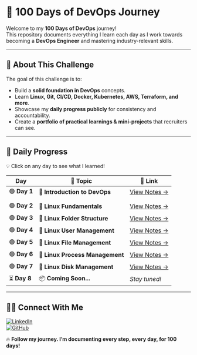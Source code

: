 # 🚀 100 Days of DevOps Journey

Welcome to my **100 Days of DevOps** journey!  
This repository documents everything I learn each day as I work towards becoming a **DevOps Engineer** and mastering industry-relevant skills.

---

## 📌 About This Challenge
The goal of this challenge is to:
- Build a **solid foundation in DevOps** concepts.
- Learn **Linux, Git, CI/CD, Docker, Kubernetes, AWS, Terraform, and more**.
- Showcase my **daily progress publicly** for consistency and accountability.
- Create a **portfolio of practical learnings & mini-projects** that recruiters can see.

---

## 📅 Daily Progress

💡 Click on any day to see what I learned!

| Day | 📖 Topic | 🔗 Link |
|-----|---------|---------|
| 🟢 **Day 1** | 🚀 **Introduction to DevOps** | [View Notes →](./01-intro-to-devops/README.md) |
|  |  |  |
| 🟢 **Day 2** | 🐧 **Linux Fundamentals** | [View Notes →](./02-linux-essentials/README.md) |
| 🟢 **Day 3** | 🐧 **Linux Folder Structure** | [View Notes →](./03-linux-folder-structure/README.md) |
| 🟢 **Day 4** | 🐧 **Linux User Management** | [View Notes →](./04-linux-user-management/README.md) |
| 🟢 **Day 5** | 🐧 **Linux File Management** | [View Notes →](./05-linux-file-management/README.md) |
| 🟢 **Day 6** | 🐧 **Linux Process Management** | [View Notes →](./06-linux-process-management/README.md) |
| 🟢 **Day 7** | 🐧 **Linux Disk Management** | [View Notes →](./07-linux-disk-management/README.md) |
| ⏳ **Day 8** | 📦 **Coming Soon...** | _Stay tuned!_ |

---

## 🧑‍💻 Connect With Me  

[![LinkedIn](https://img.shields.io/badge/LinkedIn-0A66C2?style=for-the-badge&logo=linkedin&logoColor=white)](https://www.linkedin.com/in/prakashsalapu/)  
[![GitHub](https://img.shields.io/badge/GitHub-181717?style=for-the-badge&logo=github&logoColor=white)](https://github.com/prakashsalapu)


🔥 **Follow my journey. I’m documenting every step, every day, for 100 days!**
